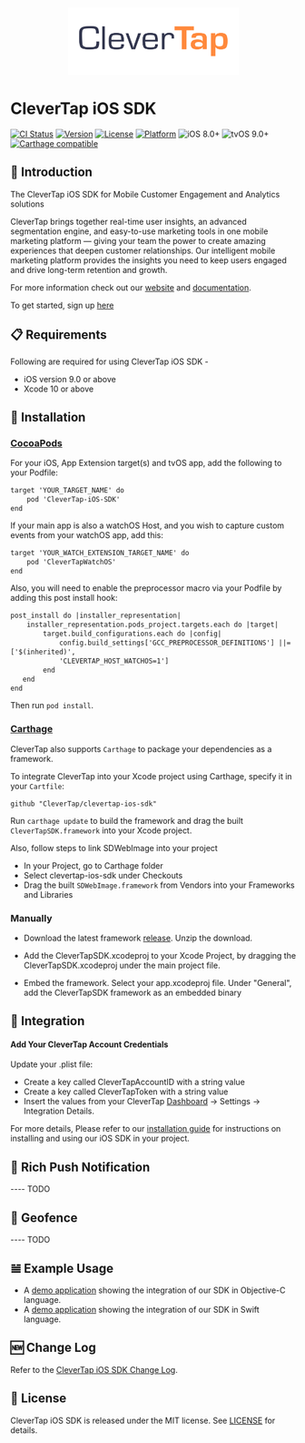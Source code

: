 <p align="center">
  <img src="https://github.com/CleverTap/clevertap-segment-ios/blob/master/clevertap-logo.png" width="300"/>
</p>

# CleverTap iOS SDK  
[![CI Status](https://api.travis-ci.org/CleverTap/clevertap-ios-sdk.svg?branch=master)](https://travis-ci.org/CleverTap/clevertap-ios-sdk)
[![Version](https://img.shields.io/cocoapods/v/CleverTap-iOS-SDK.svg?style=flat)](http://cocoapods.org/pods/CleverTap-iOS-SDK)
[![License](https://img.shields.io/cocoapods/l/CleverTap-iOS-SDK.svg?style=flat)](http://cocoapods.org/pods/CleverTap-iOS-SDK)
[![Platform](https://img.shields.io/cocoapods/p/CleverTap-iOS-SDK.svg?style=flat)](http://cocoapods.org/pods/CleverTap-iOS-SDK)
![iOS 8.0+](https://img.shields.io/badge/iOS-9.0%2B-blue.svg)
![tvOS 9.0+](https://img.shields.io/badge/tvOS-9.0%2B-blue.svg)
[![Carthage compatible](https://img.shields.io/badge/Carthage-compatible-4BC51D.svg?style=flat)](https://github.com/Carthage/Carthage)

## 👋 Introduction

The CleverTap iOS SDK for Mobile Customer Engagement and Analytics solutions

CleverTap brings together real-time user insights, an advanced segmentation engine, and easy-to-use marketing tools in one mobile marketing platform — giving your team the power to create amazing experiences that deepen customer relationships. Our intelligent mobile marketing platform provides the insights you need to keep users engaged and drive long-term retention and growth.

For more information check out our  [website](https://clevertap.com/ "CleverTap")  and  [documentation](https://developer.clevertap.com/docs/ "CleverTap Technical Documentation").

To get started, sign up [here](https://clevertap.com/live-product-demo/)

## 📋 Requirements
Following are required for using CleverTap iOS SDK -
- iOS version 9.0 or above
- Xcode 10 or above

## 🎉 Installation

### [CocoaPods](https://cocoapods.org)

For your iOS, App Extension target(s) and tvOS app, add the following to your Podfile:

  ```
  target 'YOUR_TARGET_NAME' do  
      pod 'CleverTap-iOS-SDK'  
  end     
  ```

  If your main app is also a watchOS Host, and you wish to capture custom events from your watchOS app, add this:

  ```
  target 'YOUR_WATCH_EXTENSION_TARGET_NAME' do  
      pod 'CleverTapWatchOS'  
  end
  ```

  Also, you will need to enable the preprocessor macro via your Podfile by adding this post install hook:

  ```
  post_install do |installer_representation|
      installer_representation.pods_project.targets.each do |target|
          target.build_configurations.each do |config|
              config.build_settings['GCC_PREPROCESSOR_DEFINITIONS'] ||= ['$(inherited)', 
              'CLEVERTAP_HOST_WATCHOS=1']
          end
     end
  end
  ```

Then run `pod install`.

### [Carthage](https://github.com/Carthage/Carthage)

CleverTap also supports `Carthage` to package your dependencies as a framework.

To integrate CleverTap into your Xcode project using Carthage, specify it in your `Cartfile`:

```
github "CleverTap/clevertap-ios-sdk"
```

Run `carthage update` to build the framework and drag the built `CleverTapSDK.framework` into your Xcode project.

Also, follow steps to link SDWebImage into your project

* In your Project, go to Carthage folder
* Select clevertap-ios-sdk under Checkouts
* Drag the built `SDWebImage.framework` from Vendors into your Frameworks and Libraries

### Manually

- Download the latest framework [release](https://github.com/CleverTap/clevertap-ios-sdk/releases). Unzip the download.

- Add the CleverTapSDK.xcodeproj to your Xcode Project, by dragging the CleverTapSDK.xcodeproj under the main project file.

- Embed the framework. Select your app.xcodeproj file. Under "General", add the CleverTapSDK framework as an embedded binary

## 🚀 Integration

#### Add Your CleverTap Account Credentials

Update your .plist file:

* Create a key called CleverTapAccountID with a string value
* Create a key called CleverTapToken with a string value
* Insert the values from your CleverTap [Dashboard](https://dashboard.clevertap.com) -> Settings -> Integration Details.

For more details, Please refer to our [installation guide](https://developer.clevertap.com/docs/ios-quickstart-guide) for instructions on installing and using our iOS SDK in your project.

## 📩 Rich Push Notification
 ---- TODO

## 📍 Geofence 
---- TODO

## 𝌡 Example Usage
* A [demo application](https://github.com/CleverTap/clevertap-ios-sdk/tree/master/ObjCStarter) showing the integration of our SDK in Objective-C language.
* A [demo application](https://github.com/CleverTap/clevertap-ios-sdk/tree/master/SwiftStarter) showing the integration of our SDK in Swift language.

## 🆕 Change Log

Refer to the [CleverTap iOS SDK Change Log](https://github.com/CleverTap/clevertap-ios-sdk/blob/master/CHANGELOG.md).

## 📄 License

CleverTap iOS SDK is released under the MIT license. See [LICENSE](https://github.com/CleverTap/clevertap-ios-sdk/blob/master/LICENSE) for details.


